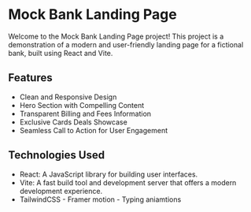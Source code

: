 # Mock Bank Landing Page

Welcome to the Mock Bank Landing Page project! This project is a demonstration of a modern and user-friendly landing page for a fictional bank, built using React and Vite.

## Features

- Clean and Responsive Design
- Hero Section with Compelling Content
- Transparent Billing and Fees Information
- Exclusive Cards Deals Showcase
- Seamless Call to Action for User Engagement

## Technologies Used

- React: A JavaScript library for building user interfaces.
- Vite: A fast build tool and development server that offers a modern development experience.
- TailwindCSS - Framer motion - Typing aniamtions
